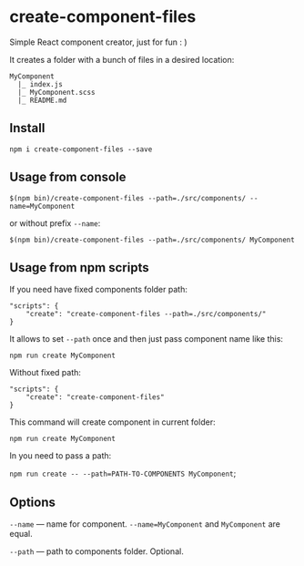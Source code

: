 # create-component-files

Simple React component creator, just for fun : )

It creates a folder with a bunch of files in a desired location:

```
MyComponent
  |_ index.js
  |_ MyComponent.scss
  |_ README.md
```

## Install

```npm i create-component-files --save```

## Usage from console

```$(npm bin)/create-component-files --path=./src/components/ --name=MyComponent```

or without prefix `--name`:

```$(npm bin)/create-component-files --path=./src/components/ MyComponent```

## Usage from npm scripts

If you need have fixed components folder path:

```
"scripts": {
    "create": "create-component-files --path=./src/components/"
}
```

It allows to set `--path` once and then just pass component name like this:

```npm run create MyComponent```

Without fixed path:

```
"scripts": {
    "create": "create-component-files"
}
```

This command will create component in current folder:

```npm run create MyComponent```

In you need to pass a path:

```npm run create -- --path=PATH-TO-COMPONENTS MyComponent```;

## Options

`--name` — name for component. `--name=MyComponent` and `MyComponent` are equal.

`--path` — path to components folder. Optional.
